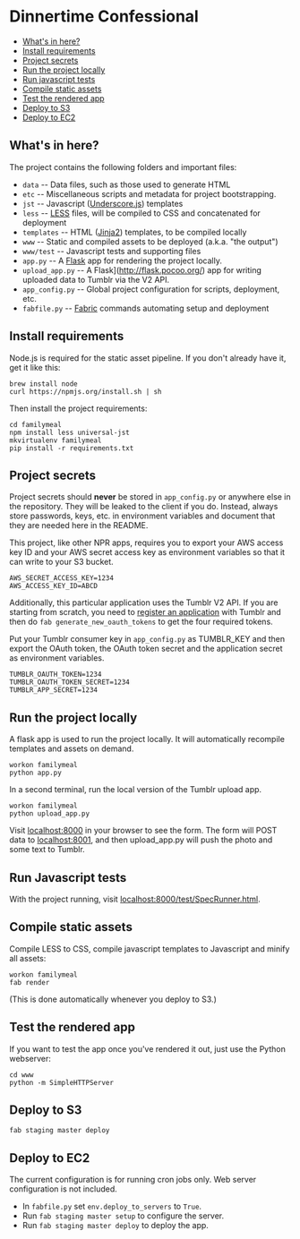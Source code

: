 Dinnertime Confessional
=========================

* [What's in here?](#whats-in-here)
* [Install requirements](#install-requirements)
* [Project secrets](#project-secrets)
* [Run the project locally](#run-the-project-locally)
* [Run javascript tests](#run-javascript-tests)
* [Compile static assets](#compile-static-assets)
* [Test the rendered app](#test-the-rendered-app)
* [Deploy to S3](#deploy-to-s3)
* [Deploy to EC2](#deploy-to-ec2)

What's in here?
---------------

The project contains the following folders and important files:

* ``data`` -- Data files, such as those used to generate HTML
* ``etc`` -- Miscellaneous scripts and metadata for project bootstrapping.
* ``jst`` -- Javascript ([Underscore.js](http://documentcloud.github.com/underscore/#template)) templates
* ``less`` -- [LESS](http://lesscss.org/) files, will be compiled to CSS and concatenated for deployment
* ``templates`` -- HTML ([Jinja2](http://jinja.pocoo.org/docs/)) templates, to be compiled locally
* ``www`` -- Static and compiled assets to be deployed (a.k.a. "the output")
* ``www/test`` -- Javascript tests and supporting files
* ``app.py`` -- A [Flask](http://flask.pocoo.org/) app for rendering the project locally.
* ``upload_app.py`` -- A Flask](http://flask.pocoo.org/) app for writing uploaded data to Tumblr via the V2 API.
* ``app_config.py`` -- Global project configuration for scripts, deployment, etc.
* ``fabfile.py`` -- [Fabric](http://docs.fabfile.org/en/latest/) commands automating setup and deployment


Install requirements
--------------------

Node.js is required for the static asset pipeline. If you don't already have it, get it like this:

```
brew install node
curl https://npmjs.org/install.sh | sh
```

Then install the project requirements:

```
cd familymeal
npm install less universal-jst
mkvirtualenv familymeal
pip install -r requirements.txt
```

Project secrets
---------------

Project secrets should **never** be stored in ``app_config.py`` or anywhere else in the repository. They will be leaked to the client if you do. Instead, always store passwords, keys, etc. in environment variables and document that they are needed here in the README.

This project, like other NPR apps, requires you to export your AWS access key ID and your AWS secret access key as environment variables so that it can write to your S3 bucket.

```
AWS_SECRET_ACCESS_KEY=1234
AWS_ACCESS_KEY_ID=ABCD
```

Additionally, this particular application uses the Tumblr V2 API. If you are starting from scratch, you need to [register an application](http://www.tumblr.com/oauth/apps) with Tumblr and then do ``fab generate_new_oauth_tokens`` to get the four required tokens.

Put your Tumblr consumer key in ``app_config.py`` as TUMBLR_KEY and then export the OAuth token, the OAuth token secret and the application secret as environment variables.

```
TUMBLR_OAUTH_TOKEN=1234
TUMBLR_OAUTH_TOKEN_SECRET=1234
TUMBLR_APP_SECRET=1234
```

Run the project locally
-----------------------

A flask app is used to run the project locally. It will automatically recompile templates and assets on demand.

```
workon familymeal
python app.py
```

In a second terminal, run the local version of the Tumblr upload app.

```
workon familymeal
python upload_app.py
```

Visit [localhost:8000](http://localhost:8000) in your browser to see the form. The form will POST data to [localhost:8001](http://localhost:8001), and then upload_app.py will push the photo and some text to Tumblr.

Run Javascript tests
--------------------

With the project running, visit [localhost:8000/test/SpecRunner.html](http://localhost:8000/test/SpecRunner.html).

Compile static assets
---------------------

Compile LESS to CSS, compile javascript templates to Javascript and minify all assets:

```
workon familymeal
fab render
```

(This is done automatically whenever you deploy to S3.)

Test the rendered app
---------------------

If you want to test the app once you've rendered it out, just use the Python webserver:

```
cd www
python -m SimpleHTTPServer
```

Deploy to S3
------------

```
fab staging master deploy
```

Deploy to EC2
-------------

The current configuration is for running cron jobs only. Web server configuration is not included.

* In ``fabfile.py`` set ``env.deploy_to_servers`` to ``True``.
* Run ``fab staging master setup`` to configure the server.
* Run ``fab staging master deploy`` to deploy the app.

